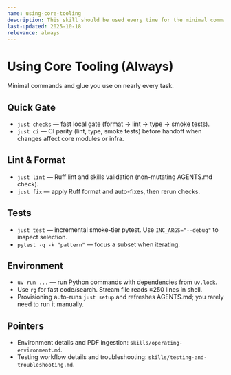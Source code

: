 ```yaml
---
name: using-core-tooling
description: This skill should be used every time for the minimal command set and day-to-day workflow glue.
last-updated: 2025-10-18
relevance: always
---
```


# Using Core Tooling (Always)

Minimal commands and glue you use on nearly every task.

## Quick Gate

- `just checks` — fast local gate (format → lint → type → smoke tests).
- `just ci` — CI parity (lint, type, smoke tests) before handoff when changes affect core modules or infra.

## Lint & Format

- `just lint` — Ruff lint and skills validation (non-mutating AGENTS.md check).
- `just fix` — apply Ruff format and auto-fixes, then rerun checks.

## Tests

- `just test` — incremental smoke-tier pytest. Use `INC_ARGS="--debug"` to inspect selection.
- `pytest -q -k "pattern"` — focus a subset when iterating.

## Environment

- `uv run ...` — run Python commands with dependencies from `uv.lock`.
- Use `rg` for fast code/search. Stream file reads ≤250 lines in shell.
- Provisioning auto-runs `just setup` and refreshes AGENTS.md; you rarely need to run it manually.

## Pointers

- Environment details and PDF ingestion: `skills/operating-environment.md`.
- Testing workflow details and troubleshooting: `skills/testing-and-troubleshooting.md`.
